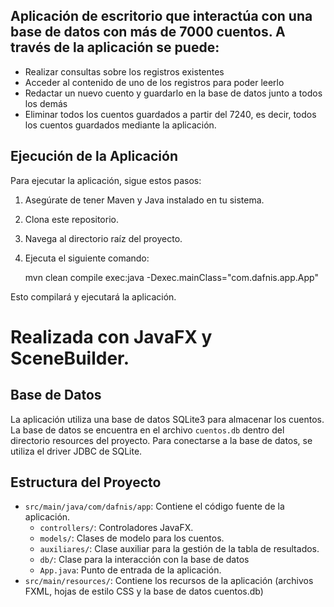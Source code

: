 ## Aplicación de escritorio que interactúa con una base de datos con más de 7000 cuentos. A través de la aplicación se puede:
+ Realizar consultas sobre los registros existentes
+ Acceder al contenido de uno de los registros para poder leerlo
+ Redactar un nuevo cuento y guardarlo en la base de datos junto a todos los demás
+ Eliminar todos los cuentos guardados a partir del 7240, es decir, todos los cuentos guardados mediante la aplicación.

## Ejecución de la Aplicación

Para ejecutar la aplicación, sigue estos pasos:

1.  Asegúrate de tener Maven y Java instalado en tu sistema.
2.  Clona este repositorio.
3.  Navega al directorio raíz del proyecto.
4.  Ejecuta el siguiente comando:

    mvn clean compile exec:java -Dexec.mainClass="com.dafnis.app.App"

Esto compilará y ejecutará la aplicación.

# Realizada con JavaFX y SceneBuilder.

## Base de Datos

La aplicación utiliza una base de datos SQLite3 para almacenar los cuentos. La base de datos se encuentra en el archivo `cuentos.db` dentro del directorio resources del proyecto. Para conectarse a la base de datos, se utiliza el driver JDBC de SQLite.

## Estructura del Proyecto

* `src/main/java/com/dafnis/app`: Contiene el código fuente de la aplicación.
    * `controllers/`: Controladores JavaFX.
    * `models/`: Clases de modelo para los cuentos.
    * `auxiliares/`: Clase auxiliar para la gestión de la tabla de resultados.
    * `db/`: Clase para la interacción con la base de datos
    * `App.java`: Punto de entrada de la aplicación.
* `src/main/resources/`: Contiene los recursos de la aplicación (archivos FXML, hojas de estilo CSS y la base de datos cuentos.db)

